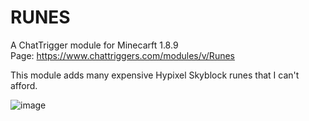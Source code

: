 # RUNES

A ChatTrigger module for Minecarft 1.8.9 <br/>
Page: https://www.chattriggers.com/modules/v/Runes

This module adds many expensive Hypixel Skyblock runes that I can't afford.

![image](https://i.imgur.com/hOWjLWi.png)
